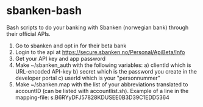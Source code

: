 # sbanken-bash
Bash scripts to do your banking with Sbanken (norwegian bank) through their official APIs.

1) Go to sbanken and opt in for their beta bank
2) Login to the api at https://secure.sbanken.no/Personal/ApiBeta/Info
3) Get your API key and app password
4) Make ~/sbanken_auth with the following variables:
  a) clientId which is URL-encoded API-key
  b) secret which is the password you create in the developer portal
  c) userId which is your "personnummer"
5) Make ~/sbanken.map with the list of your abbreviations translated to accountID (can be listed with accountlist.sh). Example of a line in the mapping-file: s:B6RYyDFJ57828KDUSEE0B3D39C1EDD5364

